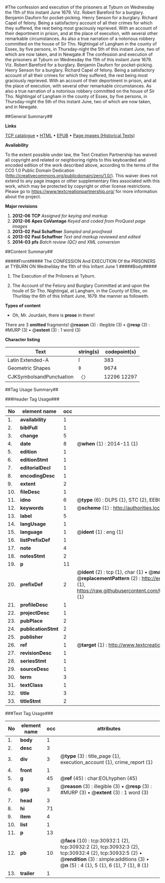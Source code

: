 #The confession and execution of the prisoners at Tyburn on Wednesday the 11th of this instant June 1679. Viz. Robert Bareford for a burglary. Benjamin Dauforn for pocket-picking. Henry Senson for a burglary. Richard Capel of felony. Being a satisfactory account of all their crimes for which they suffered, the rest being most graciously reprieved. With an account of their deportment in prison, and at the place of execution, with several other remarkable circumstances. As also a true narration of a notorious robbery committed on the house of Sir Tho. Nightingal of Langham in the county of Essex, by five persons, in Thursday-night the 5th of this instant June, two of which are now taken, and in Newgate.#
The confession and execution of the prisoners at Tyburn on Wednesday the 11th of this instant June 1679. Viz. Robert Bareford for a burglary. Benjamin Dauforn for pocket-picking. Henry Senson for a burglary. Richard Capel of felony. Being a satisfactory account of all their crimes for which they suffered, the rest being most graciously reprieved. With an account of their deportment in prison, and at the place of execution, with several other remarkable circumstances. As also a true narration of a notorious robbery committed on the house of Sir Tho. Nightingal of Langham in the county of Essex, by five persons, in Thursday-night the 5th of this instant June, two of which are now taken, and in Newgate.

##General Summary##

**Links**

[TCP catalogue](http://www.ota.ox.ac.uk/tcp/)  • 
[HTML](http://tei.it.ox.ac.uk/tcp/Texts-HTML/free/A34/A34233.html)  • 
[EPUB](http://tei.it.ox.ac.uk/tcp/Texts-EPUB/free/A34/A34233.epub) • 
[Page images (Historical Texts)](https://historicaltexts.jisc.ac.uk/eebo-99826529e)

**Availability**

To the extent possible under law, the Text Creation Partnership has waived all copyright and related or neighboring rights to this keyboarded and encoded edition of the work described above, according to the terms of the CC0 1.0 Public Domain Dedication (http://creativecommons.org/publicdomain/zero/1.0/). This waiver does not extend to any page images or other supplementary files associated with this work, which may be protected by copyright or other license restrictions. Please go to https://www.textcreationpartnership.org/ for more information about the project.

**Major revisions**

1. __2012-06__ __TCP__ *Assigned for keying and markup*
1. __2012-06__ __Apex CoVantage__ *Keyed and coded from ProQuest page images*
1. __2013-02__ __Paul Schaffner__ *Sampled and proofread*
1. __2013-02__ __Paul Schaffner__ *Text and markup reviewed and edited*
1. __2014-03__ __pfs__ *Batch review (QC) and XML conversion*

##Content Summary##

#####Front#####
The CONFESSION And EXECUTION Of the PRISONERS at TYBURN ON Wedneſday the 11th of this Inſtant June 1
#####Body#####

1. The Execution of the Priſoners at Tyburn.

1. The Account of the Felony and Burglary Committed at and upon the houſe of Sir Tho. Nightingal, at Langham, in the County of Eſſex, on Thurſday the 6th of this Inſtant June, 1679. the manner as followeth.

**Types of content**

  * Oh, Mr. Jourdain, there is **prose** in there!

There are 3 **omitted** fragments! 
 @__reason__ (3) : illegible (3)  •  @__resp__ (3) : #MURP (3)  •  @__extent__ (3) : 1 word (3)

**Character listing**


|Text|string(s)|codepoint(s)|
|---|---|---|
|Latin Extended-A|ſ|383|
|Geometric Shapes|◊|9674|
|CJKSymbolsandPunctuation|〈〉|12296 12297|

##Tag Usage Summary##

###Header Tag Usage###

|No|element name|occ|attributes|
|---|---|---|---|
|1.|__availability__|1||
|2.|__biblFull__|1||
|3.|__change__|5||
|4.|__date__|8| @__when__ (1) : 2014-11 (1)|
|5.|__edition__|1||
|6.|__editionStmt__|1||
|7.|__editorialDecl__|1||
|8.|__encodingDesc__|1||
|9.|__extent__|2||
|10.|__fileDesc__|1||
|11.|__idno__|6| @__type__ (6) : DLPS (1), STC (2), EEBO-CITATION (1), PROQUEST (1), VID (1)|
|12.|__keywords__|1| @__scheme__ (1) : http://authorities.loc.gov/ (1)|
|13.|__label__|5||
|14.|__langUsage__|1||
|15.|__language__|1| @__ident__ (1) : eng (1)|
|16.|__listPrefixDef__|1||
|17.|__note__|4||
|18.|__notesStmt__|2||
|19.|__p__|11||
|20.|__prefixDef__|2| @__ident__ (2) : tcp (1), char (1)  •  @__matchPattern__ (2) : ([0-9\-]+):([0-9IVX]+) (1), (.+) (1)  •  @__replacementPattern__ (2) : http://eebo.chadwyck.com/downloadtiff?vid=$1&page=$2 (1), https://raw.githubusercontent.com/textcreationpartnership/Texts/master/tcpchars.xml#$1 (1)|
|21.|__profileDesc__|1||
|22.|__projectDesc__|1||
|23.|__pubPlace__|2||
|24.|__publicationStmt__|2||
|25.|__publisher__|2||
|26.|__ref__|1| @__target__ (1) : http://www.textcreationpartnership.org/docs/. (1)|
|27.|__revisionDesc__|1||
|28.|__seriesStmt__|1||
|29.|__sourceDesc__|1||
|30.|__term__|3||
|31.|__textClass__|1||
|32.|__title__|3||
|33.|__titleStmt__|2||


###Text Tag Usage###

|No|element name|occ|attributes|
|---|---|---|---|
|1.|__body__|1||
|2.|__desc__|3||
|3.|__div__|3| @__type__ (3) : title_page (1), execution_account (1), crime_report (1)|
|4.|__front__|1||
|5.|__g__|45| @__ref__ (45) : char:EOLhyphen (45)|
|6.|__gap__|3| @__reason__ (3) : illegible (3)  •  @__resp__ (3) : #MURP (3)  •  @__extent__ (3) : 1 word (3)|
|7.|__head__|3||
|8.|__hi__|71||
|9.|__item__|4||
|10.|__list__|1||
|11.|__p__|13||
|12.|__pb__|10| @__facs__ (10) : tcp:30932:1 (2), tcp:30932:2 (2), tcp:30932:3 (2), tcp:30932:4 (2), tcp:30932:5 (2)  •  @__rendition__ (3) : simple:additions (3)  •  @__n__ (5) : 4 (1), 5 (1), 6 (1), 7 (1), 8 (1)|
|13.|__trailer__|1||
